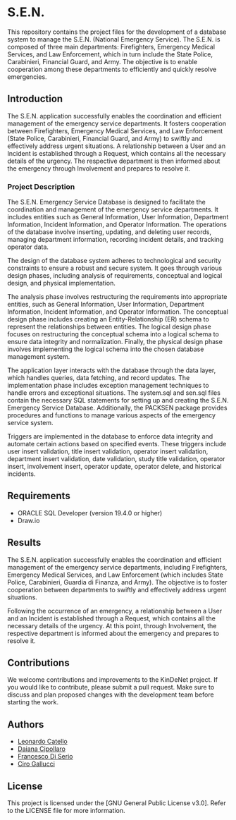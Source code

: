 # S.E.N. 
This repository contains the project files for the development of a database system to manage the S.E.N. (National Emergency Service). The S.E.N. is composed of three main departments: Firefighters, Emergency Medical Services, and Law Enforcement, which in turn include the State Police, Carabinieri, Financial Guard, and Army. The objective is to enable cooperation among these departments to efficiently and quickly resolve emergencies.

## Introduction
The S.E.N. application successfully enables the coordination and efficient management of the emergency service departments. It fosters cooperation between Firefighters, Emergency Medical Services, and Law Enforcement (State Police, Carabinieri, Financial Guard, and Army) to swiftly and effectively address urgent situations. A relationship between a User and an Incident is established through a Request, which contains all the necessary details of the urgency. The respective department is then informed about the emergency through Involvement and prepares to resolve it.

### Project Description
The S.E.N. Emergency Service Database is designed to facilitate the coordination and management of the emergency service departments. It includes entities such as General Information, User Information, Department Information, Incident Information, and Operator Information. The operations of the database involve inserting, updating, and deleting user records, managing department information, recording incident details, and tracking operator data.

The design of the database system adheres to technological and security constraints to ensure a robust and secure system. It goes through various design phases, including analysis of requirements, conceptual and logical design, and physical implementation.

The analysis phase involves restructuring the requirements into appropriate entities, such as General Information, User Information, Department Information, Incident Information, and Operator Information. The conceptual design phase includes creating an Entity-Relationship (ER) schema to represent the relationships between entities. The logical design phase focuses on restructuring the conceptual schema into a logical schema to ensure data integrity and normalization. Finally, the physical design phase involves implementing the logical schema into the chosen database management system.

The application layer interacts with the database through the data layer, which handles queries, data fetching, and record updates. The implementation phase includes exception management techniques to handle errors and exceptional situations. The system.sql and sen.sql files contain the necessary SQL statements for setting up and creating the S.E.N. Emergency Service Database. Additionally, the PACKSEN package provides procedures and functions to manage various aspects of the emergency service system.

Triggers are implemented in the database to enforce data integrity and automate certain actions based on specified events. These triggers include user insert validation, title insert validation, operator insert validation, department insert validation, date validation, study title validation, operator insert, involvement insert, operator update, operator delete, and historical incidents.

## Requirements
- ORACLE SQL Developer (version 19.4.0 or higher)
- Draw.io

## Results
The S.E.N. application successfully enables the coordination and efficient management of the emergency service departments, including Firefighters, Emergency Medical Services, and Law Enforcement (which includes State Police, Carabinieri, Guardia di Finanza, and Army). The objective is to foster cooperation between departments to swiftly and effectively address urgent situations.

Following the occurrence of an emergency, a relationship between a User and an Incident is established through a Request, which contains all the necessary details of the urgency. At this point, through Involvement, the respective department is informed about the emergency and prepares to resolve it.

## Contributions
We welcome contributions and improvements to the KinDeNet project. If you would like to contribute, please submit a pull request. Make sure to discuss and plan proposed changes with the development team before starting the work.

## Authors
- [Leonardo Catello](https://github.com/Leonard2310) 
- [Daiana Cipollaro](https://github.com/Dad-cip)
- [Francesco Di Serio](https://github.com/fdiserio)
- [Ciro Gallucci](https://github.com/CiroGallucci)

## License
This project is licensed under the [GNU General Public License v3.0]. Refer to the LICENSE file for more information.

